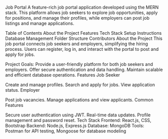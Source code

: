 Job Portal
A feature-rich job portal application developed using the MERN stack. This platform allows job seekers to explore job opportunities, apply for positions, and manage their profiles, while employers can post job listings and manage applications.

Table of Contents
About the Project
Features
Tech Stack
Setup Instructions
Database Management
Folder Structure
Contributors
About the Project
This job portal connects job seekers and employers, simplifying the hiring process. Users can register, log in, and interact with the portal to post and apply for jobs.

Project Goals:
Provide a user-friendly platform for both job seekers and employers.
Offer secure authentication and data handling.
Maintain scalable and efficient database operations.
Features
Job Seeker

Create and manage profiles.
Search and apply for jobs.
View application status.
Employer

Post job vacancies.
Manage applications and view applicants.
Common Features

Secure user authentication using JWT.
Real-time data updates.
Profile management and password reset.
Tech Stack
Frontend: React.js, CSS, Bootstrap
Backend: Node.js, Express.js
Database: MongoDB
Tools: Postman for API testing, Mongoose for database modeling

